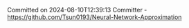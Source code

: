 Committed on 2024-08-10T12:39:13 
Committer - https://github.com/Tsun0193/Neural-Network-Approximation